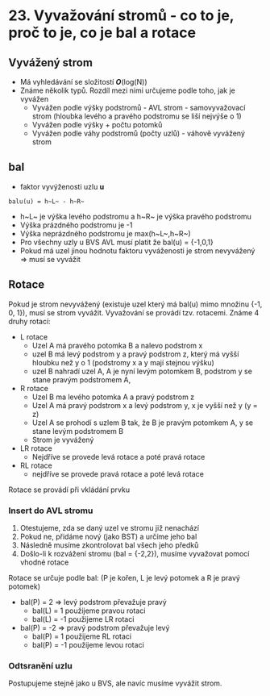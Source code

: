 # 23. Vyvažování stromů - co to je, proč to je, co je bal a rotace

## Vyvážený strom

- Má vyhledávání se složitostí **_O_**(log(N))
- Známe několik typů. Rozdíl mezi nimi určujeme podle toho, jak je vyvážen
  - Vyvážen podle výšky podstromů - AVL strom - samovyvažovací strom (hloubka levého a pravého podstromu se liší nejvýše o 1)
  - Vyvážen podle výšky + počtu potomků
  - Vyvážen podle váhy podstromů (počty uzlů) - váhově vyvážený strom

## bal

- faktor vyvýženosti uzlu **u**

```
balu(u) = h~L~ - h~R~
```

- h~L~ je výška levého podstromu a h~R~ je výška pravého podstromu
- Výška prázdného podstromu je -1
- Výška neprázdného podstromu je max(h~L~,h~R~)
- Pro všechny uzly u BVS AVL musí platit že bal(u) = {-1,0,1}
- Pokud má uzel jinou hodnotu faktoru vyváženosti je strom nevyvážený => musí se vyvážit

## Rotace

Pokud je strom nevyvážený (existuje uzel který má bal(u) mimo množinu {-1, 0, 1}), musí se strom vyvážit. Vyvažování se provádí tzv. rotacemi. Známe 4 druhy rotací:

- L rotace
  - Uzel A má pravého potomka B a nalevo podstrom x
  - uzel B má levý podstrom y a pravý podstrom z, který má vyšší hloubku než y o 1 (podstromy x a y mají stejnou výšku)
  - uzel B nahradí uzel A, A je nyní levým potomkem B, podstrom y se stane pravým podstromem A,
- R rotace
  - Uzel B ma levého potomka A a pravý podstrom z
  - Uzel A má pravý podstrom x a levý podstrom y, x je vyšší než y (y = z)
  - Uzel A se prohodí s uzlem B tak, že B je pravým potomkem A, y se stane levým podstromem B
  - Strom je vyvážený
- LR rotace
  - Nejdříve se provede levá rotace a poté pravá rotace
- RL rotace
  - nejdříve se provede pravá rotace a poté levá rotace

Rotace se provádí při vkládání prvku

### Insert do AVL stromu

1. Otestujeme, zda se daný uzel ve stromu již nenachází
2. Pokud ne, přidáme nový (jako BST) a určíme jeho bal
3. Následně musíme zkontrolovat bal všech jeho předků
4. Došlo-li k rozvážení stromu (bal = {-2,2}), musíme vyvažovat pomocí vhodné rotace

Rotace se určuje podle bal: (P je kořen, L je levý potomek a R je pravý potomek)

- bal(P) = 2 => levý podstrom převažuje pravý
  - bal(L) = 1 použijeme pravou rotaci
  - bal(L) = -1 použijeme LR rotaci
- bal(P) = -2 => pravý podstrom převažuje levý
  - bal(P) = 1 použijeme RL rotaci
  - bal(P) = -1 použijeme levou rotaci

### Odtsranění uzlu

Postupujeme stejně jako u BVS, ale navíc musíme vyvážit strom.
